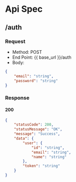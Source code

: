 # Api Spec

## /auth

### Request

-   Method: POST
-   End Point: {{ base_url }}/auth
-   Body:

```json
{
    "email": "string",
    "password": "string"
}
```

### Response

#### 200

```json
{
    "statusCode": 200,
    "statusMessage": "OK",
    "message": "Success",
    "data": {
        "user": {
            "id": "string",
            "email": "string",
            "name": "string"
        },
        "token": "string"
    }
}
```
